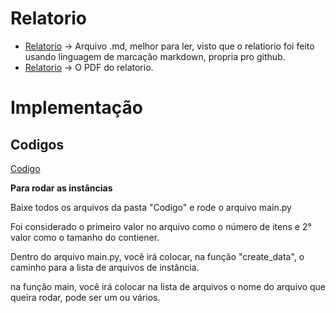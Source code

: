 # Relatorio
- [Relatorio](/BPP/Relatorio/Relatorio.md) -> Arquivo .md, melhor para ler, visto que o relatiorio foi feito usando linguagem de marcação markdown, propria pro github.
- [Relatorio](/BPP/Relatorio/Relatorio.pdf) -> O PDF do relatorio. 

# Implementação

## Codigos

[Codigo](/BPP/Codigo/)

**Para rodar as instâncias**

Baixe todos os arquivos da pasta "Codigo" e rode o arquivo main.py

Foi considerado o primeiro valor no arquivo como o número de itens e 2° valor como o tamanho do contiener.

Dentro do arquivo main.py, você irá colocar, na função "create_data", o caminho para a lista de arquivos de instância.

na função main, você irá colocar na lista de arquivos o nome do arquivo que queira rodar, pode ser um ou vários.
